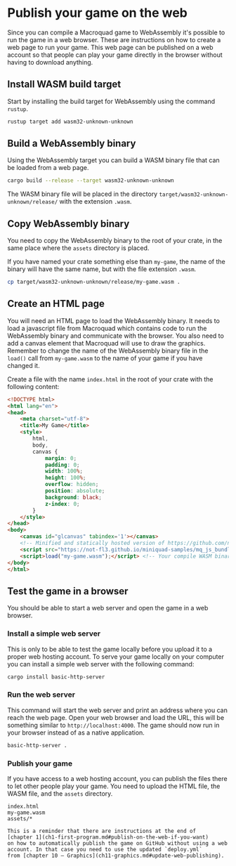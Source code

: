 # Publish your game on the web

Since you can compile a Macroquad game to WebAssembly it's possible to run the
game in a web browser. These are instructions on how to create a web page to
run your game. This web page can be published on a web account so that people
can play your game directly in the browser without having to download
anything.

## Install WASM build target

Start by installing the build target for WebAssembly using the command
`rustup`.

```sh
rustup target add wasm32-unknown-unknown
```

## Build a WebAssembly binary

Using the WebAssembly target you can build a WASM binary file that can be
loaded from a web page.

```sh
cargo build --release --target wasm32-unknown-unknown
```

The WASM binary file will be placed in the directory
`target/wasm32-unknown-unknown/release/` with the extension `.wasm`.

## Copy WebAssembly binary

You need to copy the WebAssembly binary to the root of your crate, in the same
place where the `assets` directory is placed.

If you have named your crate something else than `my-game`, the name of the
binary will have the same name, but with the file extension `.wasm`.

```sh
cp target/wasm32-unknown-unknown/release/my-game.wasm .
```

## Create an HTML page

You will need an HTML page to load the WebAssembly binary. It needs to load a
javascript file from Macroquad which contains code to run the WebAssembly
binary and communicate with the browser. You also need to add a canvas element
that Macroquad will use to draw the graphics. Remember to change the name of
the WebAssembly binary file in the `load()` call from `my-game.wasm` to the
name of your game if you have changed it.

Create a file with the name `index.html` in the root of your crate with the
following content:

```html
<!DOCTYPE html>
<html lang="en">
<head>
    <meta charset="utf-8">
    <title>My Game</title>
    <style>
        html,
        body,
        canvas {
            margin: 0;
            padding: 0;
            width: 100%;
            height: 100%;
            overflow: hidden;
            position: absolute;
            background: black;
            z-index: 0;
        }
    </style>
</head>
<body>
    <canvas id="glcanvas" tabindex='1'></canvas>
    <!-- Minified and statically hosted version of https://github.com/not-fl3/macroquad/blob/master/js/mq_js_bundle.js -->
    <script src="https://not-fl3.github.io/miniquad-samples/mq_js_bundle.js"></script>
    <script>load("my-game.wasm");</script> <!-- Your compile WASM binary -->
</body>
</html>
```

## Test the game in a browser

You should be able to start a web server and open the game in a web browser.

### Install a simple web server

This is only to be able to test the game locally before you upload it to a
proper web hosting account. To serve your game locally on your computer you
can install a simple web server with the following command:

```sh
cargo install basic-http-server
```

### Run the web server

This command will start the web server and print an address where you can
reach the web page. Open your web browser and load the URL, this will be
something similar to `http://localhost:4000`. The game should now run in your
browser instead of as a native application.

```sh
basic-http-server .
```

### Publish your game

If you have access to a web hosting account, you can publish the files there
to let other people play your game. You need to upload the HTML file, the WASM
file, and the `assets` directory.

```
index.html
my-game.wasm
assets/*
```

```admonish note title="Please note!"
This is a reminder that there are instructions at the end of
[chapter 1](ch1-first-program.md#publish-on-the-web-if-you-want)
on how to automatically publish the game on GitHub without using a web
account. In that case you need to use the updated `deploy.yml`
from [chapter 10 – Graphics](ch11-graphics.md#update-web-publishing).
```
